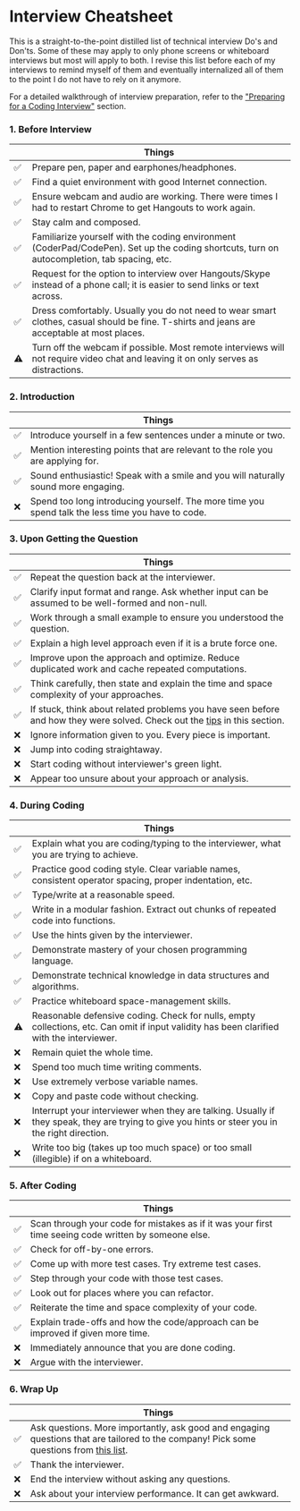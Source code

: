 Interview Cheatsheet
==

This is a straight-to-the-point distilled list of technical interview Do's and Don'ts. Some of these may apply to only phone screens or whiteboard interviews but most will apply to both. I revise this list before each of my interviews to remind myself of them and eventually internalized all of them to the point I do not have to rely on it anymore.

For a detailed walkthrough of interview preparation, refer to the ["Preparing for a Coding Interview"](./) section.

### 1. Before Interview

|| Things |
|-|-|
|✅|Prepare pen, paper and earphones/headphones.|
|✅|Find a quiet environment with good Internet connection.|
|✅|Ensure webcam and audio are working. There were times I had to restart Chrome to get Hangouts to work again.|
|✅|Stay calm and composed.|
|✅|Familiarize yourself with the coding environment (CoderPad/CodePen). Set up the coding shortcuts, turn on autocompletion, tab spacing, etc.|
|✅|Request for the option to interview over Hangouts/Skype instead of a phone call; it is easier to send links or text across.|
|✅|Dress comfortably. Usually you do not need to wear smart clothes, casual should be fine. T-shirts and jeans are acceptable at most places.|
|⚠️|Turn off the webcam if possible. Most remote interviews will not require video chat and leaving it on only serves as distractions.|

### 2. Introduction

|| Things |
|-|-|
|✅|Introduce yourself in a few sentences under a minute or two.|
|✅|Mention interesting points that are relevant to the role you are applying for.|
|✅|Sound enthusiastic! Speak with a smile and you will naturally sound more engaging.|
|❌|Spend too long introducing yourself. The more time you spend talk the less time you have to code.|

### 3. Upon Getting the Question

|| Things |
|-|-|
|✅|Repeat the question back at the interviewer.|
|✅|Clarify input format and range. Ask whether input can be assumed to be well-formed and non-null.|
|✅|Work through a small example to ensure you understood the question.|
|✅|Explain a high level approach even if it is a brute force one.|
|✅|Improve upon the approach and optimize. Reduce duplicated work and cache repeated computations.|
|✅|Think carefully, then state and explain the time and space complexity of your approaches.|
|✅|If stuck, think about related problems you have seen before and how they were solved. Check out the [tips](../algorithms) in this section.|
|❌|Ignore information given to you. Every piece is important.|
|❌|Jump into coding straightaway.|
|❌|Start coding without interviewer's green light.|
|❌|Appear too unsure about your approach or analysis.|

### 4. During Coding

|| Things |
|-|-|
|✅|Explain what you are coding/typing to the interviewer, what you are trying to achieve.|
|✅|Practice good coding style. Clear variable names, consistent operator spacing, proper indentation, etc.|
|✅|Type/write at a reasonable speed.|
|✅|Write in a modular fashion. Extract out chunks of repeated code into functions.|
|✅|Use the hints given by the interviewer.|
|✅|Demonstrate mastery of your chosen programming language.|
|✅|Demonstrate technical knowledge in data structures and algorithms.|
|✅|Practice whiteboard space-management skills.|
|⚠️|Reasonable defensive coding. Check for nulls, empty collections, etc. Can omit if input validity has been clarified with the interviewer.|
|❌|Remain quiet the whole time.|
|❌|Spend too much time writing comments.|
|❌|Use extremely verbose variable names.|
|❌|Copy and paste code without checking.|
|❌|Interrupt your interviewer when they are talking. Usually if they speak, they are trying to give you hints or steer you in the right direction.|
|❌|Write too big (takes up too much space) or too small (illegible) if on a whiteboard.|

### 5. After Coding

|| Things |
|-|-|
|✅|Scan through your code for mistakes as if it was your first time seeing code written by someone else.|
|✅|Check for off-by-one errors.|
|✅|Come up with more test cases. Try extreme test cases.|
|✅|Step through your code with those test cases.|
|✅|Look out for places where you can refactor.|
|✅|Reiterate the time and space complexity of your code.|
|✅|Explain trade-offs and how the code/approach can be improved if given more time.|
|❌|Immediately announce that you are done coding.|
|❌|Argue with the interviewer.|

### 6. Wrap Up

|| Things |
|-|-|
|✅|Ask questions. More importantly, ask good and engaging questions that are tailored to the company! Pick some questions from [this list](../non-technical/questions-to-ask.md).|
|✅|Thank the interviewer.|
|❌|End the interview without asking any questions.|
|❌|Ask about your interview performance. It can get awkward.|
